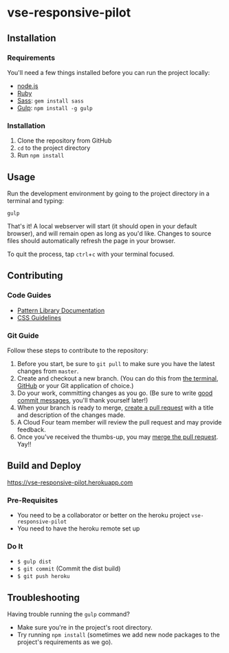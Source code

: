 vse-responsive-pilot
====================

## Installation

### Requirements

You'll need a few things installed before you can run the project locally:

* [node.js](http://nodejs.org/)
* [Ruby](https://www.ruby-lang.org/en/)
* [Sass](http://sass-lang.com/): `gem install sass`
* [Gulp](http://gulpjs.com/): `npm install -g gulp`

### Installation

1. Clone the repository from GitHub
2. `cd` to the project directory
3. Run `npm install`

## Usage

Run the development environment by going to the project directory in a terminal and typing:

```
gulp
```

That's it! A local webserver will start (it should open in your default browser), and will remain open as long as you'd like. Changes to source files should automatically refresh the page in your browser.

To quit the process, tap `ctrl`+`c` with your terminal focused.

## Contributing

### Code Guides

* [Pattern Library Documentation](source/patterns/README.md)
* [CSS Guidelines](source/styles/README.md)

### Git Guide

Follow these steps to contribute to the repository:

1. Before you start, be sure to `git pull` to make sure you have the latest changes from `master`.
2. Create and checkout a new branch. (You can do this from [the terminal](http://git-scm.com/book/en/v2/Git-Branching-Basic-Branching-and-Merging), [GitHub](https://help.github.com/articles/creating-and-deleting-branches-within-your-repository/) or your Git application of choice.)
3. Do your work, committing changes as you go. (Be sure to write [good commit messages](http://robots.thoughtbot.com/5-useful-tips-for-a-better-commit-message), you'll thank yourself later!)
4. When your branch is ready to merge, [create a pull request](https://help.github.com/articles/creating-a-pull-request/) with a title and description of the changes made.
5. A Cloud Four team member will review the pull request and may provide feedback.
6. Once you've received the thumbs-up, you may [merge the pull request](https://help.github.com/articles/merging-a-pull-request/). Yay!!

## Build and Deploy

https://vse-responsive-pilot.herokuapp.com

### Pre-Requisites

* You need to be a collaborator or better on the heroku project `vse-responsive-pilot`
* You need to have the heroku remote set up


### Do It

* `$ gulp dist`
* `$ git commit` (Commit the dist build)
* `$ git push heroku`


## Troubleshooting

Having trouble running the `gulp` command?

* Make sure you're in the project's root directory.
* Try running `npm install` (sometimes we add new node packages to the project's requirements as we go).
